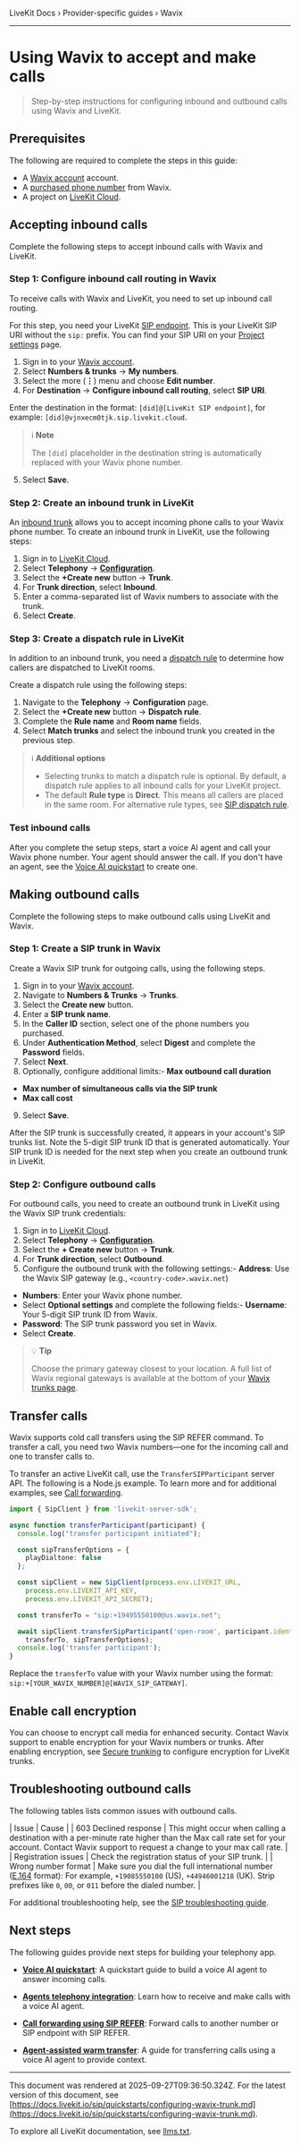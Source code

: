 LiveKit Docs › Provider-specific guides › Wavix

---

# Using Wavix to accept and make calls

> Step-by-step instructions for configuring inbound and outbound calls using Wavix and LiveKit.

## Prerequisites

The following are required to complete the steps in this guide:

- A [Wavix account](https://app.wavix.com) account.
- A [purchased phone number](https://wavix.com) from Wavix.
- A project on [LiveKit Cloud](https://cloud.livekit.io/).

## Accepting inbound calls

Complete the following steps to accept inbound calls with Wavix and LiveKit.

### Step 1: Configure inbound call routing in Wavix

To receive calls with Wavix and LiveKit, you need to set up inbound call routing.

For this step, you need your LiveKit [SIP endpoint](https://docs.livekit.io/sip/quickstarts/configuring-sip-trunk.md#sip-endpoint). This is your LiveKit SIP URI without the `sip:` prefix. You can find your SIP URI on your [Project settings](https://cloud.livekit.io/projects/p_/settings/project) page.

1. Sign in to your [Wavix account](https://app.wavix.com).
2. Select **Numbers & trunks** → **My numbers**.
3. Select the more (**⋮**) menu and choose **Edit number**.
4. For **Destination** → **Configure inbound call routing**, select **SIP URI**.

Enter the destination in the format: `[did]@[LiveKit SIP endpoint]`, for example: `[did]@vjnxecm0tjk.sip.livekit.cloud`.

> ℹ️ **Note**
> 
> The `[did]` placeholder in the destination string is automatically replaced with your Wavix phone number.
5. Select **Save**.

### Step 2: Create an inbound trunk in LiveKit

An [inbound trunk](https://docs.livekit.io/sip/trunk-inbound.md) allows you to accept incoming phone calls to your Wavix phone number. To create an inbound trunk in LiveKit, use the following steps:

1. Sign in to [LiveKit Cloud](https://cloud.livekit.io/).
2. Select **Telephony** → [**Configuration**](https://cloud.livekit.io/projects/p_/telephony/config).
3. Select the **+Create new** button → **Trunk**.
4. For **Trunk direction**, select **Inbound**.
5. Enter a comma-separated list of Wavix numbers to associate with the trunk.
6. Select **Create**.

### Step 3: Create a dispatch rule in LiveKit

In addition to an inbound trunk, you need a [dispatch rule](https://docs.livekit.io/sip/dispatch-rule.md) to determine how callers are dispatched to LiveKit rooms.

Create a dispatch rule using the following steps:

1. Navigate to the **Telephony** → **Configuration** page.
2. Select the **+Create new** button → **Dispatch rule**.
3. Complete the **Rule name** and **Room name** fields.
4. Select **Match trunks** and select the inbound trunk you created in the previous step.

> ℹ️ **Additional options**
> 
> - Selecting trunks to match a dispatch rule is optional. By default, a dispatch rule applies to all inbound calls for your LiveKit project.
> - The default **Rule type** is **Direct**. This means all callers are placed in the same room. For alternative rule types, see [SIP dispatch rule](https://docs.livekit.io/sip/dispatch-rule.md).

### Test inbound calls

After you complete the setup steps, start a voice AI agent and call your Wavix phone number. Your agent should answer the call. If you don't have an agent, see the [Voice AI quickstart](https://docs.livekit.io/agents/start/voice-ai.md) to create one.

## Making outbound calls

Complete the following steps to make outbound calls using LiveKit and Wavix.

### Step 1: Create a SIP trunk in Wavix

Create a Wavix SIP trunk for outgoing calls, using the following steps.

1. Sign in to your [Wavix account](https://app.wavix.com).
2. Navigate to **Numbers & Trunks** → **Trunks**.
3. Select the **Create new** button.
4. Enter a **SIP trunk name**.
5. In the **Caller ID** section, select one of the phone numbers you purchased.
6. Under **Authentication Method**, select **Digest** and complete the **Password** fields.
7. Select **Next**.
8. Optionally, configure additional limits:- **Max outbound call duration**
- **Max number of simultaneous calls via the SIP trunk**
- **Max call cost**
9. Select **Save**.

After the SIP trunk is successfully created, it appears in your account's SIP trunks list. Note the 5-digit SIP trunk ID that is generated automatically. Your SIP trunk ID is needed for the next step when you create an outbound trunk in LiveKit.

### Step 2: Configure outbound calls

For outbound calls, you need to create an outbound trunk in LiveKit using the Wavix SIP trunk credentials:

1. Sign in to [LiveKit Cloud](https://cloud.livekit.io/).
2. Select **Telephony** → [**Configuration**](https://cloud.livekit.io/projects/p_/telephony/config).
3. Select the **+ Create new** button → **Trunk**.
4. For **Trunk direction**, select **Outbound**.
5. Configure the outbound trunk with the following settings:- **Address**: Use the Wavix SIP gateway (e.g., `<country-code>.wavix.net`)
- **Numbers**: Enter your Wavix phone number.
- Select **Optional settings** and complete the following fields:- **Username**: Your 5-digit SIP trunk ID from Wavix.
- **Password**: The SIP trunk password you set in Wavix.
- Select **Create**.

> 💡 **Tip**
> 
> Choose the primary gateway closest to your location. A full list of Wavix regional gateways is available at the bottom of your [Wavix trunks page](https://app.wavix.com/trunks).

## Transfer calls

Wavix supports cold call transfers using the SIP REFER command. To transfer a call, you need two Wavix numbers—one for the incoming call and one to transfer calls to.

To transfer an active LiveKit call, use the `TransferSIPParticipant` server API. The following is a Node.js example. To learn more and for additional examples, see [Call forwarding](https://docs.livekit.io/sip/transfer-cold.md).

```typescript
import { SipClient } from 'livekit-server-sdk';

async function transferParticipant(participant) {
  console.log("transfer participant initiated");

  const sipTransferOptions = {
    playDialtone: false
  };

  const sipClient = new SipClient(process.env.LIVEKIT_URL,
    process.env.LIVEKIT_API_KEY,
    process.env.LIVEKIT_API_SECRET);

  const transferTo = "sip:+19495550100@us.wavix.net";

  await sipClient.transferSipParticipant('open-room', participant.identity,
    transferTo, sipTransferOptions);
  console.log('transfer participant');
}

```

Replace the `transferTo` value with your Wavix number using the format: `sip:+[YOUR_WAVIX_NUMBER]@[WAVIX_SIP_GATEWAY]`.

## Enable call encryption

You can choose to encrypt call media for enhanced security. Contact Wavix support to enable encryption for your Wavix numbers or trunks. After enabling encryption, see [Secure trunking](https://docs.livekit.io/sip/secure-trunking.md) to configure encryption for LiveKit trunks.

## Troubleshooting outbound calls

The following tables lists common issues with outbound calls.

| Issue | Cause |
| 603 Declined response | This might occur when calling a destination with a per-minute rate higher than the Max call rate set for your account. Contact Wavix support to request a change to your max call rate. |
| Registration issues | Check the registration status of your SIP trunk. |
| Wrong number format | Make sure you dial the full international number ([E.164](https://www.itu.int/rec/t-rec-e.164) format): For example, `+19085550100` (US), `+44946001218` (UK). Strip prefixes like `0`, `00`, or `011` before the dialed number. |

For additional troubleshooting help, see the [SIP troubleshooting guide](https://docs.livekit.io/sip/troubleshooting.md).

## Next steps

The following guides provide next steps for building your telephony app.

- **[Voice AI quickstart](https://docs.livekit.io/agents/start/voice-ai.md)**: A quickstart guide to build a voice AI agent to answer incoming calls.

- **[Agents telephony integration](https://docs.livekit.io/agents/start/telephony.md)**: Learn how to receive and make calls with a voice AI agent.

- **[Call forwarding using SIP REFER](https://docs.livekit.io/sip/transfer-cold.md)**: Forward calls to another number or SIP endpoint with SIP REFER.

- **[Agent-assisted warm transfer](https://docs.livekit.io/sip/transfer-warm.md)**: A guide for transferring calls using a voice AI agent to provide context.

---

This document was rendered at 2025-09-27T09:36:50.324Z.
For the latest version of this document, see [https://docs.livekit.io/sip/quickstarts/configuring-wavix-trunk.md](https://docs.livekit.io/sip/quickstarts/configuring-wavix-trunk.md).

To explore all LiveKit documentation, see [llms.txt](https://docs.livekit.io/llms.txt).